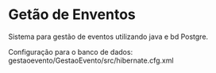 # Getão de Enventos

Sistema para gestão de eventos utilizando java e bd Postgre.

Configuração para o banco de dados: gestaoevento/GestaoEvento/src/hibernate.cfg.xml
